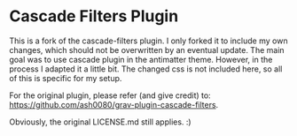 # Cascade Filters Plugin

This is a fork of the cascade-filters plugin. I only forked
it to include my own changes, which should not be overwritten by an eventual
update. The main goal was to use cascade plugin in the antimatter theme. However, in the process I adapted it a little bit. The changed css is not included here, so all of this is specific for my setup.

For the original plugin, please refer (and give credit) to:
<https://github.com/ash0080/grav-plugin-cascade-filters>.

Obviously, the original LICENSE.md still applies. :)
